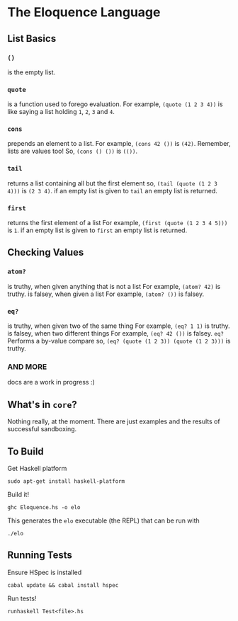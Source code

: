 # The Eloquence Language
## List Basics
### `()`
is the empty list.
### `quote`
is a function used to forego evaluation.
For example, `(quote (1 2 3 4))`
is like saying a list holding `1`, `2`, `3` and `4`.
### `cons`
prepends an element to a list.
For example, `(cons 42 ())`
is `(42)`.
Remember, lists are values too!
So, `(cons () ())`
is `(())`.
### `tail`
returns a list containing all but the first element
so, `(tail (quote (1 2 3 4)))`
is `(2 3 4)`.
if an empty list is given to `tail`
an empty list is returned.
### `first`
returns the first element of a list
For example, `(first (quote (1 2 3 4 5)))`
is `1`.
if an empty list is given to `first`
an empty list is returned.
## Checking Values
### `atom?`
is truthy, when given anything that is not a list
For example, `(atom? 42)`
is truthy.
is falsey, when given a list
For example, `(atom? ())`
is falsey.
### `eq?`
is truthy, when given two of the same thing
For example, `(eq? 1 1)`
is truthy.
is falsey, when two different things
For example, `(eq? 42 ())`
is falsey.
`eq?` Performs a by-value compare
so, `(eq? (quote (1 2 3)) (quote (1 2 3)))`
is truthy.
### AND MORE
docs are a work in progress :)

## What's in `core`?
Nothing really, at the moment. There are just examples and the results of successful sandboxing.

## To Build
Get Haskell platform
```
sudo apt-get install haskell-platform
```

Build it!
```
ghc Eloquence.hs -o elo
```

This generates the `elo` executable (the REPL) that can be run with
```
./elo
```

## Running Tests
Ensure HSpec is installed
```
cabal update && cabal install hspec
```

Run tests!
```
runhaskell Test<file>.hs
```
